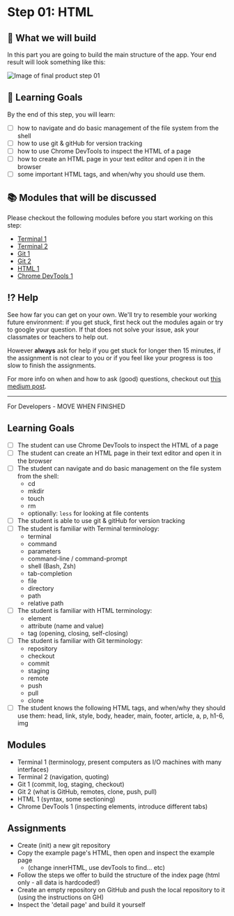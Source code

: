 # Step 01: HTML

## 🎨 What we will build
In this part you are going to build the main structure of the app. Your end result will look something like this:

![Image of final product step 01](https://cd.sseu.re/screencast_2018-12-05_12-34-30.gif)

## 🎯 Learning Goals
By the end of this step, you will learn:

* [ ] how to navigate and do basic management of the file system from the shell
* [ ] how to use git & gitHub for version tracking
* [ ] how to use Chrome DevTools to inspect the HTML of a page
* [ ] how to create an HTML page in your text editor and open it in the browser
* [ ] some important HTML tags, and when/why you should use them.

## 📚 Modules that will be discussed

Please checkout the following modules before you start working on this step:

  * [Terminal 1]()
  * [Terminal 2]()
  * [Git 1]()
  * [Git 2]()
  * [HTML 1]()
  * [Chrome DevTools 1]()

## ⁉️ Help
See how far you can get on your own. We'll try to resemble your working future environment: if you get stuck, first heck out the modules again or try to google your question. If that does not solve your issue, ask your classmates or teachers to help out. 

However **always** ask for help if you get stuck for longer then 15 minutes, if the assignment is not clear to you or if you feel like your progress is too slow to finish the assignments.

For more info on when and how to ask (good) questions, checkout out [this medium post](https://medium.codaisseur.com/how-to-ask-a-proper-question-ab97a3a1f3c9).


---
For Developers - MOVE WHEN FINISHED

## Learning Goals
* [ ] The student can use Chrome DevTools to inspect the HTML of a page
* [ ] The student can create an HTML page in their text editor and open it in the browser
* [ ] The student can navigate and do basic management on the file system from the shell:
    * cd
    * mkdir
    * touch
    * rm
    * optionally: `less` for looking at file contents
* [ ] The student is able to use git & gitHub for version tracking
* [ ] The student is familiar with Terminal terminology:
    * terminal
    * command
    * parameters
    * command-line / command-prompt
    * shell (Bash, Zsh)
    * tab-completion
    * file
    * directory
    * path
    * relative path
* [ ] The student is familiar with HTML terminology:
    * element
    * attribute (name and value)
    * tag (opening, closing, self-closing)
* [ ] The student is familiar with Git terminology:
    * repository
    * checkout
    * commit
    * staging
    * remote
    * push
    * pull
    * clone
* [ ] The student knows the following HTML tags, and when/why they should use them: head, link, style, body, header, main, footer, article, a, p, h1-6, img

## Modules
  * Terminal 1 (terminology, present computers as I/O machines with many interfaces)
  * Terminal 2 (navigation, quoting) 
  * Git 1 (commit, log, staging, checkout)
  * Git 2 (what is GitHub, remotes, clone, push, pull)
  * HTML 1 (syntax, some sectioning)
  * Chrome DevTools 1 (inspecting elements, introduce different tabs)

## Assignments
* Create (init) a new git repository
* Copy the example page's HTML, then open and inspect the example page 
    * (change innerHTML, use devTools to find... etc)
* Follow the steps we offer to build the structure of the index page (html only - all data is hardcoded!)
* Create an empty repository on GitHub and push the local repository to it (using the instructions on GH)
* Inspect the 'detail page' and build it yourself
